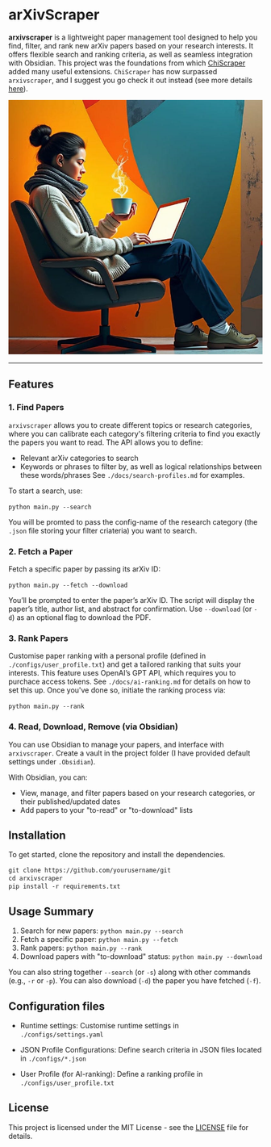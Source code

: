 # arXivScraper

**arxivscraper** is a lightweight paper management tool designed to help you find, filter, and rank new arXiv papers based on your research interests. It offers flexible search and ranking criteria, as well as seamless integration with Obsidian. This project was the foundations from which [ChiScraper](https://github.com/ChiScraper/ChiScraper) added many useful extensions. `ChiScraper` has now surpassed `arxivscraper`, and I suggest you go check it out instead (see more details [here](https://chiscraper.github.io/)).

![Logo](./logo.jpg)

---

## Features

### 1. Find Papers

`arxivscraper` allows you to create different topics or research categories, where you can calibrate each category's filtering criteria to find you exactly the papers you want to read. The API allows you to define:
- Relevant arXiv categories to search
- Keywords or phrases to filter by, as well as logical relationships between these words/phrases
See `./docs/search-profiles.md` for examples.

To start a search, use:

```python main.py --search```

You will be promted to pass the config-name of the research category (the `.json` file storing your filter criateria) you want to search.

### 2. Fetch a Paper
Fetch a specific paper by passing its arXiv ID:

```python main.py --fetch --download```

You’ll be prompted to enter the paper’s arXiv ID. The script will display the paper’s title, author list, and abstract for confirmation. Use `--download` (or `-d`) as an optional flag to download the PDF.

### 3. Rank Papers
Customise paper ranking with a personal profile (defined in `./configs/user_profile.txt`) and get a tailored ranking that suits your interests. This feature uses OpenAI’s GPT API, which requires you to purchace access tokens. See `./docs/ai-ranking.md` for details on how to set this up. Once you've done so, initiate the ranking process via:

```python main.py --rank```

### 4. Read, Download, Remove (via Obsidian)
You can use Obsidian to manage your papers, and interface with `arxivscraper`. Create a vault in the project folder (I have provided default settings under `.Obsidian`).

With Obsidian, you can:
- View, manage, and filter papers based on your research categories, or their published/updated dates
- Add papers to your "to-read" or "to-download" lists

## Installation

To get started, clone the repository and install the dependencies.

```
git clone https://github.com/yourusername/git
cd arxivscraper
pip install -r requirements.txt
```

## Usage Summary

1. Search for new papers: ```python main.py --search```
2. Fetch a specific paper: ```python main.py --fetch```
3. Rank papers: ```python main.py --rank```
4. Download papers with "to-download" status: ```python main.py --download```

You can also string together `--search` (or `-s`) along with other commands (e.g., `-r` or `-p`). You can also download (`-d`) the paper you have fetched (`-f`).

## Configuration files

- Runtime settings: Customise runtime settings in `./configs/settings.yaml`

- JSON Profile Configurations: Define search criteria in JSON files located in `./configs/*.json`

- User Profile (for AI-ranking): Define a ranking profile in `./configs/user_profile.txt`

## License

This project is licensed under the MIT License - see the [LICENSE](./LICENSE) file for details.

